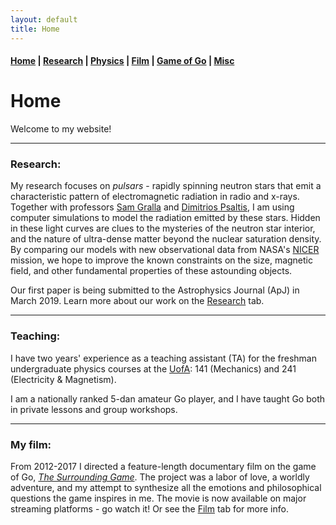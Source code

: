 ```yaml
---
layout: default
title: Home
---
```


#### [Home](index.md) | [Research](research.md) | [Physics](physics.md) | [Film](film.md) | [Game of Go](go.md) | [Misc](misc.md)

# Home

Welcome to my website! 

---

### Research:

My research focuses on *pulsars* - rapidly spinning neutron stars that emit a characteristic pattern of electromagnetic radiation in radio and x-rays. Together with professors [Sam Gralla](http://w3.physics.arizona.edu/people/sam-gralla) and [Dimitrios Psaltis](http://xtreme.as.arizona.edu/~dpsaltis/), I am using computer simulations to model the radiation emitted by these stars. Hidden in these light curves are clues to the mysteries of the neutron star interior, and the nature of ultra-dense matter beyond the nuclear saturation density. By comparing our models with new observational data from NASA's [NICER](https://www.nasa.gov/nicer) mission, we hope to improve the known constraints on the size, magnetic field, and other fundamental properties of these astounding objects. 

Our first paper is being submitted to the Astrophysics Journal (ApJ) in March 2019. Learn more about our work on the [Research](research.md) tab.

---

### Teaching:

I have two years' experience as a teaching assistant (TA) for the freshman undergraduate physics courses at the [UofA](http://w3.physics.arizona.edu/): 141 (Mechanics) and 241 (Electricity & Magnetism). 

I am a nationally ranked 5-dan amateur Go player, and I have taught Go both in private lessons and group workshops.

---

### My film:

From 2012-2017 I directed a feature-length documentary film on the game of Go, [*The Surrounding Game*](https://www.surroundinggamemovie.com/). The project was a labor of love, a worldly adventure, and my attempt to synthesize all the emotions and philosophical questions the game inspires in me. The movie is now available on major streaming platforms - go watch it! Or see the [Film](film.md) tab for more info.

